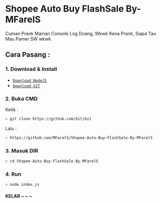 # Shopee Auto Buy FlashSale By-MFarelS
Cuman Prank Mainan Console Log Doang, Wkwk Kena Prank, Siapa Tau Mau Pamer SW wkwk

## Cara Pasang :

### 1. Download & Install
* [`Download NodeJS`](https://nodejs.org/en/download/)
* [`Download GIT`](https://git-scm.com/downloads)

### 2. Buka CMD
Ketik :
```bash
> git clone https://github.com/Git/Git
```
Lalu :
```bash
> https://github.com/MFarelS/Shopee-Auto-Buy-FlashSale-By-MFarelS
```

### 3. Masuk DIR
```bash
> cd Shopee-Auto-Buy-FlashSale-By-MFarelS
```

### 4. Run
```bash
> node index.js
```

#### KELAR ~ ~ ~
